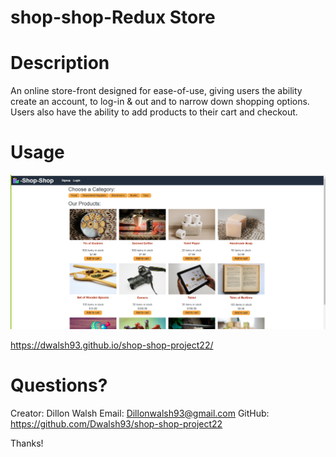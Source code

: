 # shop-shop-Redux Store

# Description

An online store-front designed for ease-of-use, giving users the ability create an account, to log-in & out and to narrow down shopping options. Users also have the ability to add products to their cart and checkout. 

# Usage

![ScreenShot of Current Active Webpage 2](./client/src/assets/shopshop.png)

https://dwalsh93.github.io/shop-shop-project22/

# Questions?
Creator: Dillon Walsh
Email: Dillonwalsh93@gmail.com
GitHub: https://github.com/Dwalsh93/shop-shop-project22  

Thanks!